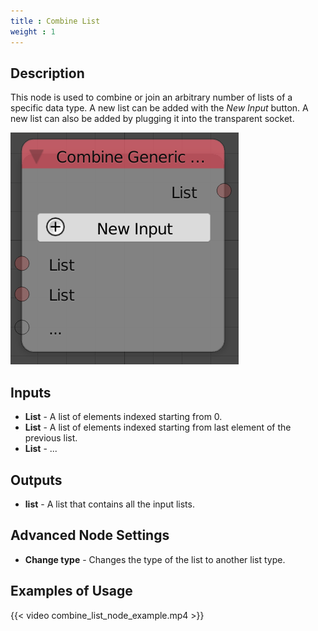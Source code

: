 ```yaml
---
title : Combine List
weight : 1
---
```


## Description

This node is used to combine or join an arbitrary number of lists of a
specific data type. A new list can be added with the *New Input* button.
A new list can also be added by plugging it into the transparent socket.

![image](combine_list_node.png)

## Inputs

- **List** - A list of elements indexed starting from 0.
- **List** - A list of elements indexed starting from last element of
    the previous list.
- **List** - ...

## Outputs

- **list** - A list that contains all the input lists.

## Advanced Node Settings

- **Change type** - Changes the type of the list to another list type.

## Examples of Usage

{{< video combine_list_node_example.mp4 >}}
